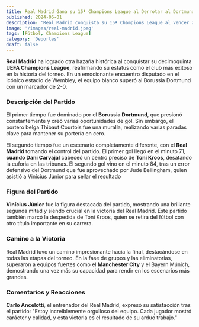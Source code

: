 ```yaml
---
title: Real Madrid Gana su 15ª Champions League al Derrotar al Dortmund en Wembley
published: 2024-06-01
description: 'Real Madrid conquista su 15ª Champions League al vencer 2-0 a Borussia Dortmund en Wembley, con goles de Dani Carvajal y Vinícius Júnior'
image: '/images/real-madrid.jpeg'
tags: [Fútbol, Champions League]
category: 'Deportes'
draft: false 
---
```

**Real Madrid** ha logrado otra hazaña histórica al conquistar su decimoquinta **UEFA Champions League**, reafirmando su estatus como el club más exitoso en la historia del torneo. En un emocionante encuentro disputado en el icónico estadio de Wembley, el equipo blanco superó al Borussia Dortmund con un marcador de 2-0.
### Descripción del Partido
El primer tiempo fue dominado por el **Borussia Dortmund**, que presionó constantemente y creó varias oportunidades de gol. Sin embargo, el portero belga Thibaut Courtois fue una muralla, realizando varias paradas clave para mantener su portería en cero.

El segundo tiempo fue un escenario completamente diferente, con el **Real Madrid** tomando el control del partido. El primer gol llegó en el minuto 71, **cuando Dani Carvajal** cabeceó un centro preciso de **Toni Kroos**, desatando la euforia en las tribunas. El segundo gol vino en el minuto 84, tras un error defensivo del Dortmund que fue aprovechado por Jude Bellingham, quien asistió a Vinícius Júnior para sellar el resultado
### Figura del Partido
**Vinícius Júnior** fue la figura destacada del partido, mostrando una brillante segunda mitad y siendo crucial en la victoria del Real Madrid. Este partido también marcó la despedida de Toni Kroos, quien se retira del fútbol con otro título importante en su carrera.
### Camino a la Victoria
Real Madrid tuvo un camino impresionante hacia la final, destacándose en todas las etapas del torneo. En la fase de grupos y las eliminatorias, superaron a equipos fuertes como el **Manchester City** y el Bayern Múnich, demostrando una vez más su capacidad para rendir en los escenarios más grandes.
### Comentarios y Reacciones
**Carlo Ancelotti**, el entrenador del Real Madrid, expresó su satisfacción tras el partido: "Estoy increíblemente orgulloso del equipo. Cada jugador mostró carácter y calidad, y esta victoria es el resultado de su arduo trabajo."